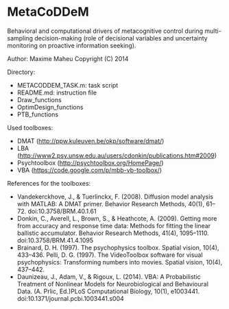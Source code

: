 MetaCoDDeM
================

Behavioral and computational drivers of metacognitive control during multi-sampling decision-making (role of decisional variables and uncertainty monitoring on proactive information seeking).

Author: Maxime Maheu Copyright (C) 2014

Directory:
- METACODDEM_TASK.m: task script
- README.md: instruction file
- Draw_functions
- OptimDesign_functions
- PTB_functions

Used toolboxes:
- DMAT (http://ppw.kuleuven.be/okp/software/dmat/)
- LBA (http://www2.psy.unsw.edu.au/users/cdonkin/publications.htm#2009)
- Psychtoolbox (http://psychtoolbox.org/HomePage/)
- VBA (https://code.google.com/p/mbb-vb-toolbox/)

References for the toolboxes:
- Vandekerckhove, J., & Tuerlinckx, F. (2008). Diffusion model analysis with MATLAB: A DMAT primer. Behavior Research Methods, 40(1), 61–72. doi:10.3758/BRM.40.1.61
- Donkin, C., Averell, L., Brown, S., & Heathcote, A. (2009). Getting more from accuracy and response time data: Methods for fitting the linear ballistic accumulator. Behavior Research Methods, 41(4), 1095–1110. doi:10.3758/BRM.41.4.1095
- Brainard, D. H. (1997). The psychophysics toolbox. Spatial vision, 10(4), 433–436.
  Pelli, D. G. (1997). The VideoToolbox software for visual psychophysics: Transforming numbers into movies. Spatial vision, 10(4), 437–442.
- Daunizeau, J., Adam, V., & Rigoux, L. (2014). VBA: A Probabilistic Treatment of Nonlinear Models for Neurobiological and Behavioural Data. (A. Prlic, Ed.)PLoS Computational Biology, 10(1), e1003441. doi:10.1371/journal.pcbi.1003441.s004
